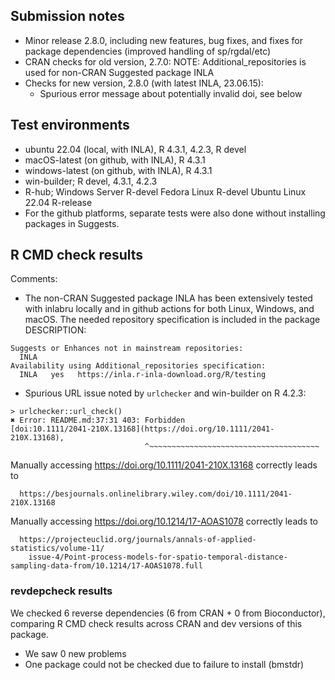 ## Submission notes

* Minor release 2.8.0, including new features, bug fixes, and
  fixes for package dependencies (improved handling of sp/rgdal/etc)
* CRAN checks for old version, 2.7.0:
  NOTE: Additional_repositories is used for non-CRAN Suggested package INLA
* Checks for new version, 2.8.0 (with latest INLA, 23.06.15):
  - Spurious error message about potentially invalid doi, see below

## Test environments

* ubuntu 22.04 (local, with INLA), R 4.3.1, 4.2.3, R devel
* macOS-latest (on github, with INLA), R 4.3.1
* windows-latest (on github, with INLA), R 4.3.1
* win-builder; R devel, 4.3.1, 4.2.3
* R-hub;
    Windows Server R-devel
    Fedora Linux R-devel
    Ubuntu Linux 22.04 R-release
* For the github platforms, separate tests were also
  done without installing packages in Suggests.

## R CMD check results

Comments:

* The non-CRAN Suggested package INLA has been extensively tested with inlabru
  locally and in github actions for both Linux, Windows, and macOS.
  The needed repository specification is included in the package DESCRIPTION:
```
Suggests or Enhances not in mainstream repositories:
  INLA
Availability using Additional_repositories specification:
  INLA   yes   https://inla.r-inla-download.org/R/testing
``` 
* Spurious URL issue noted by `urlchecker` and win-builder on R 4.2.3:
```
> urlchecker::url_check()
✖ Error: README.md:37:31 403: Forbidden
[doi:10.1111/2041-210X.13168](https://doi.org/10.1111/2041-210X.13168),
                              ^~~~~~~~~~~~~~~~~~~~~~~~~~~~~~~~~~~~~~~
```                              
  Manually accessing https://doi.org/10.1111/2041-210X.13168 correctly leads to
```
  https://besjournals.onlinelibrary.wiley.com/doi/10.1111/2041-210X.13168
```
  Manually accessing https://doi.org/10.1214/17-AOAS1078 correctly leads to
```
  https://projecteuclid.org/journals/annals-of-applied-statistics/volume-11/
    issue-4/Point-process-models-for-spatio-temporal-distance-sampling-data-from/10.1214/17-AOAS1078.full
```

### revdepcheck results

We checked 6 reverse dependencies (6 from CRAN + 0 from Bioconductor), comparing R CMD check results across CRAN and dev versions of this package.

 * We saw 0 new problems
 * One package could not be checked due to failure to install (bmstdr)
